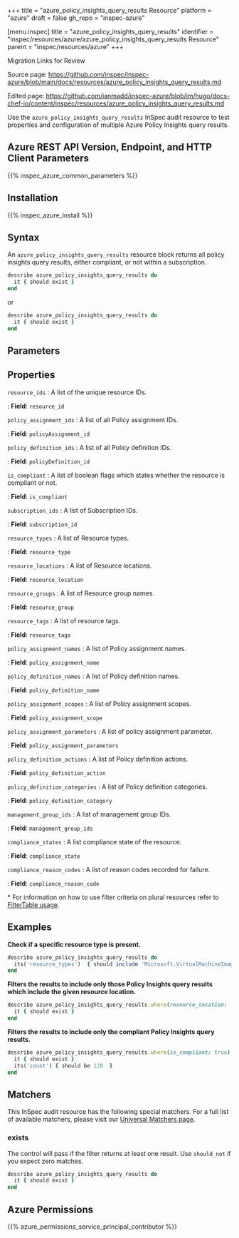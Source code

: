 +++
title = "azure_policy_insights_query_results Resource"
platform = "azure"
draft = false
gh_repo = "inspec-azure"

[menu.inspec]
title = "azure_policy_insights_query_results"
identifier = "inspec/resources/azure/azure_policy_insights_query_results Resource"
parent = "inspec/resources/azure"
+++

<div class="admonition-note">
<p class="admonition-note-title">Migration Links for Review</p>
<div class="admonition-note-text">
<p>Source page: <a href="https://github.com/inspec/inspec-azure/blob/main/docs/resources/azure_policy_insights_query_results.md">https://github.com/inspec/inspec-azure/blob/main/docs/resources/azure_policy_insights_query_results.md</a></p>
<p>Edited page: <a href="https://github.com/ianmadd/inspec-azure/blob/im/hugo/docs-chef-io/content/inspec/resources/azure_policy_insights_query_results.md">https://github.com/ianmadd/inspec-azure/blob/im/hugo/docs-chef-io/content/inspec/resources/azure_policy_insights_query_results.md</a></p>
</div>
</div>


Use the `azure_policy_insights_query_results` InSpec audit resource to test properties and configuration of multiple Azure Policy Insights query results.

## Azure REST API Version, Endpoint, and HTTP Client Parameters

{{% inspec_azure_common_parameters %}}

## Installation

{{% inspec_azure_install %}}

## Syntax

An `azure_policy_insights_query_results` resource block returns all policy insights query results, either compliant, or not within a subscription.

```ruby
describe azure_policy_insights_query_results do
  it { should exist }
end
```

or

```ruby
describe azure_policy_insights_query_results do
  it { should exist }
end
```

## Parameters

## Properties

`resource_ids`
: A list of the unique resource IDs.

: **Field**: `resource_id`

`policy_assignment_ids`
: A list of all Policy assignment IDs.

: **Field**: `policyAssignment_id`

`policy_definition_ids`
: A list of all Policy definition IDs.

: **Field**: `policyDefinition_id`

`is_compliant`
: A list of boolean flags which states whether the resource is compliant or not.

: **Field**: `is_compliant`

`subscription_ids`
: A list of Subscription IDs.

: **Field**: `subscription_id`

`resource_types`
: A list of Resource types.

: **Field**: `resource_type`

`resource_locations`
: A list of Resource locations.

: **Field**: `resource_location`

`resource_groups`
: A list of Resource group names.

: **Field**: `resource_group`

`resource_tags`
: A list of resource tags.

: **Field**: `resource_tags`

`policy_assignment_names`
: A list of Policy assignment names.

: **Field**: `policy_assignment_name`

`policy_definition_names`
: A list of Policy definition names.

: **Field**: `policy_definition_name`

`policy_assignment_scopes`
: A list of Policy assignment scopes.

: **Field**: `policy_assignment_scope`

`policy_assignment_parameters`
: A list of policy assignment parameter.

: **Field**: `policy_assignment_parameters`

`policy_definition_actions`
: A list of Policy definition actions.

: **Field**: `policy_definition_action`

`policy_definition_categories`
: A list of Policy definition categories.

: **Field**: `policy_definition_category`

`management_group_ids`
: A list of management group IDs.

: **Field**: `management_group_ids`

`compliance_states`
: A list compliance state of the resource.

: **Field**: `compliance_state`

`compliance_reason_codes`
: A list of reason codes recorded for failure.

: **Field**: `compliance_reason_code`

<superscript>*</superscript> For information on how to use filter criteria on plural resources refer to [FilterTable usage](https://github.com/inspec/inspec/blob/master/dev-docs/filtertable-usage.md).

## Examples

**Check if a specific resource type is present.**

```ruby
describe azure_policy_insights_query_results do
  its('resource_types')  { should include 'Microsoft.VirtualMachineImages/imageTemplates' }
end
```

**Filters the results to include only those Policy Insights query results which include the given resource location.**

```ruby
describe azure_policy_insights_query_results.where(resource_location: 'RESOURCE_LOCATION') do
  it { should exist }
end
```

**Filters the results to include only the compliant Policy Insights query results.**

```ruby
describe azure_policy_insights_query_results.where(is_compliant: true) do
  it { should exist }
  its('count') { should be 120  }
end
```

## Matchers

This InSpec audit resource has the following special matchers. For a full list of available matchers, please visit our [Universal Matchers page](https://www.inspec.io/docs/reference/matchers/).

### exists

The control will pass if the filter returns at least one result. Use `should_not` if you expect zero matches.

```ruby
describe azure_policy_insights_query_results do
  it { should exist }
end
```

## Azure Permissions

{{% azure_permissions_service_principal_contributor %}}
